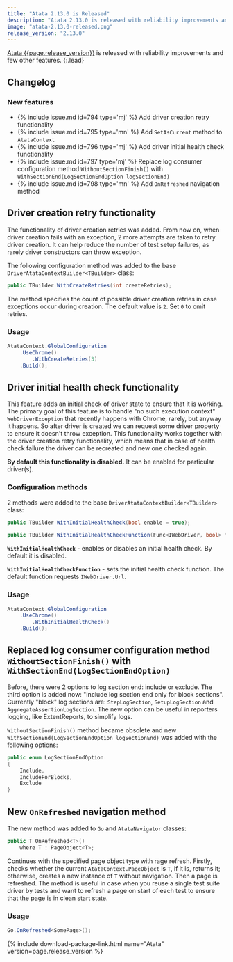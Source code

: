 ```yaml
---
title: "Atata 2.13.0 is Released"
description: "Atata 2.13.0 is released with reliability improvements and few other features."
image: "atata-2.13.0-released.png"
release_version: "2.13.0"
---
```


[Atata {{page.release_version}}](https://www.nuget.org/packages/Atata/{{page.release_version}})
is released with reliability improvements and few other features.
{:.lead}

<!--more-->

## Changelog

### New features

- {% include issue.md id=794 type='mj' %} Add driver creation retry functionality
- {% include issue.md id=795 type='mn' %} Add `SetAsCurrent` method to `AtataContext`
- {% include issue.md id=796 type='mj' %} Add driver initial health check functionality
- {% include issue.md id=797 type='mj' %} Replace log consumer configuration method `WithoutSectionFinish()` with `WithSectionEnd(LogSectionEndOption logSectionEnd)`
- {% include issue.md id=798 type='mn' %} Add `OnRefreshed` navigation method

## Driver creation retry functionality

The functionality of driver creation retries was added.
From now on, when driver creation fails with an exception, 2 more attempts are taken to retry driver creation.
It can help reduce the number of test setup failures, as rarely driver constructors can throw exception.

The following configuration method was added to the base `DriverAtataContextBuilder<TBuilder>` class:

```cs
public TBuilder WithCreateRetries(int createRetries);
```

The method specifies the count of possible driver creation retries in case exceptions occur during creation.
The default value is `2`. Set `0` to omit retries.

### Usage

```cs
AtataContext.GlobalConfiguration
    .UseChrome()
        .WithCreateRetries(3)
    .Build();
```

## Driver initial health check functionality

This feature adds an initial check of driver state to ensure that it is working.
The primary goal of this feature is to handle "no such execution context" `WebDriverException`
that recently happens with Chrome, rarely, but anyway it happens.
So after driver is created we can request some driver property to ensure it doesn't throw exception.
This functionality works together with the driver creation retry functionality,
which means that in case of health check failure the driver can be recreated and new one checked again.

**By default this functionality is disabled.** It can be enabled for particular driver(s).

### Configuration methods

2 methods were added to the base `DriverAtataContextBuilder<TBuilder>` class:

```cs
public TBuilder WithInitialHealthCheck(bool enable = true);

public TBuilder WithInitialHealthCheckFunction(Func<IWebDriver, bool> function);
```

**`WithInitialHealthCheck`** - enables or disables an initial health check.
By default it is disabled.

**`WithInitialHealthCheckFunction`** - sets the initial health check function.
The default function requests `IWebDriver.Url`.

### Usage

```cs
AtataContext.GlobalConfiguration
    .UseChrome()
        .WithInitialHealthCheck()
    .Build();
```

## Replaced log consumer configuration method `WithoutSectionFinish()` with `WithSectionEnd(LogSectionEndOption)`

Before, there were 2 options to log section end: include or exclude.
The third option is added now: "Include log section end only for block sections".
Currently "block" log sections are: `StepLogSection`, `SetupLogSection` and `AggregateAssertionLogSection`.
The new option can be useful in reporters logging, like ExtentReports, to simplify logs.

`WithoutSectionFinish()` method became obsolete and new `WithSectionEnd(LogSectionEndOption logSectionEnd)`
was added with the following options:

```cs
public enum LogSectionEndOption
{
    Include,
    IncludeForBlocks,
    Exclude
}
```

## New `OnRefreshed` navigation method

The new method was added to `Go` and `AtataNavigator` classes:

```cs
public T OnRefreshed<T>()
    where T : PageObject<T>;
```

Continues with the specified page object type with rage refresh. Firstly, checks whether the current `AtataContext.PageObject` is `T`, if it is, returns it; otherwise, creates a new instance of `T` without navigation. Then a page is refreshed. The method is useful in case when you reuse a single test suite driver by tests and want to refresh a page on start of each test to ensure that the page is in clean start state.

### Usage

```cs
Go.OnRefreshed<SomePage>();
```

{% include download-package-link.html name="Atata" version=page.release_version %}

